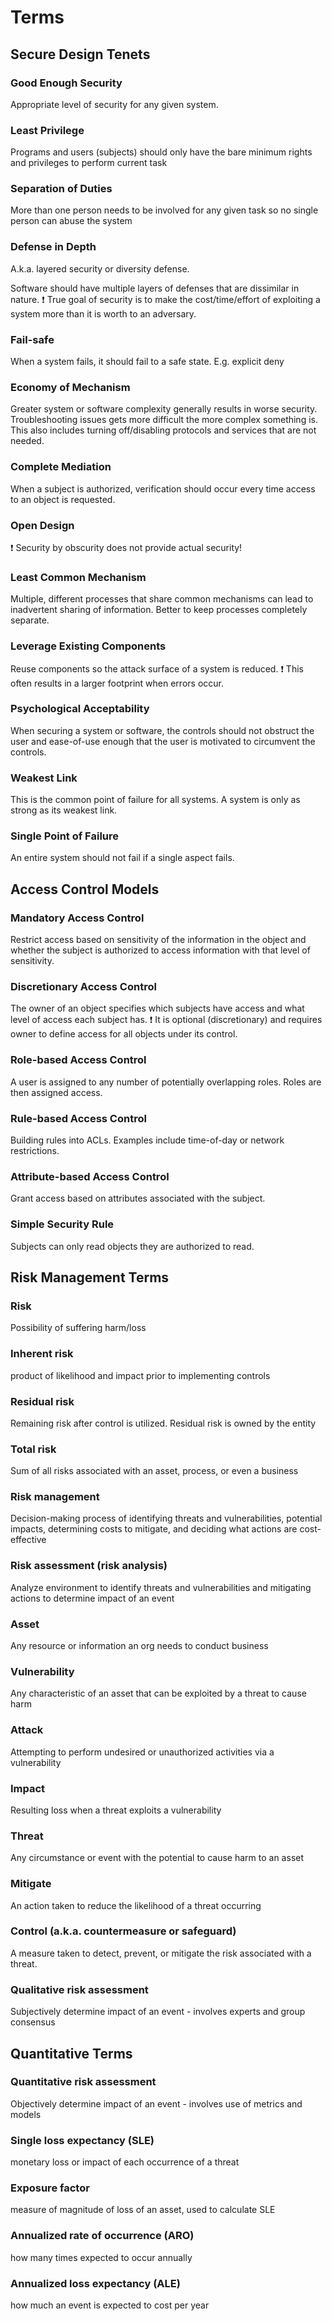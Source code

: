 # Terms

## Secure Design Tenets

### Good Enough Security

Appropriate level of security for any given system.

### Least Privilege

Programs and users (subjects) should only have the bare minimum rights and privileges to perform current task

### Separation of Duties

More than one person needs to be involved for any given task so no single person can abuse the system

### Defense in Depth

A.k.a. layered security or diversity defense.

Software should have multiple layers of defenses that are dissimilar in nature. ❗ True goal of security is to make the cost/time/effort of exploiting a system more than it is worth to an adversary.

### Fail-safe

When a system fails, it should fail to a safe state. E.g. explicit deny

### Economy of Mechanism

Greater system or software complexity generally results in worse security. Troubleshooting issues gets more difficult the more complex something is. This also includes turning off/disabling protocols and services that are not needed.

### Complete Mediation

When a subject is authorized, verification should occur every time access to an object is requested.

### Open Design

❗ Security by obscurity does not provide actual security!

### Least Common Mechanism

Multiple, different processes that share common mechanisms can lead to inadvertent sharing of information. Better to keep processes completely separate.

### Leverage Existing Components

Reuse components so the attack surface of a system is reduced. ❗ This often results in a larger footprint when errors occur.

### Psychological Acceptability

When securing a system or software, the controls should not obstruct the user and ease-of-use enough that the user is motivated to circumvent the controls.

### Weakest Link

This is the common point of failure for all systems. A system is only as strong as its weakest link.

### Single Point of Failure

An entire system should not fail if a single aspect fails.

## Access Control Models

### Mandatory Access Control

Restrict access based on sensitivity of the information in the object and whether the subject is authorized to access information with that level of sensitivity.

### Discretionary Access Control

The owner of an object specifies which subjects have access and what level of access each subject has.
❗ It is optional (discretionary) and requires owner to define access for all objects under its control.

### Role-based Access Control

A user is assigned to any number of potentially overlapping roles. Roles are then assigned access.

### Rule-based Access Control

Building rules into ACLs. Examples include time-of-day or network restrictions.

### Attribute-based Access Control

Grant access based on attributes associated with the subject.

### Simple Security Rule

Subjects can only read objects they are authorized to read.

## Risk Management Terms

### Risk

Possibility of suffering harm/loss

### Inherent risk

product of likelihood and impact prior to implementing controls

### Residual risk

Remaining risk after control is utilized. Residual risk is owned by the entity

### Total risk

Sum of all risks associated with an asset, process, or even a business

### Risk management

Decision-making process of identifying threats and vulnerabilities, potential impacts, determining costs to mitigate, and deciding what actions are cost-effective

### Risk assessment (risk analysis)

Analyze environment to identify threats and vulnerabilities and mitigating actions to determine impact of an event

### Asset

Any resource or information an org needs to conduct business

### Vulnerability

Any characteristic of an asset that can be exploited by a threat to cause harm

### Attack

Attempting to perform undesired or unauthorized activities via a vulnerability

### Impact

Resulting loss when a threat exploits a vulnerability

### Threat

Any circumstance or event with the potential to cause harm to an asset

### Mitigate

An action taken to reduce the likelihood of a threat occurring

### Control (a.k.a. countermeasure or safeguard)

A measure taken to detect, prevent, or mitigate the risk associated with a threat.

### Qualitative risk assessment

Subjectively determine impact of an event - involves experts and group consensus

## Quantitative Terms

### Quantitative risk assessment

Objectively determine impact of an event - involves use of metrics and models

### Single loss expectancy (SLE)

monetary loss or impact of each occurrence of a threat

### Exposure factor

measure of magnitude of loss of an asset, used to calculate SLE

### Annualized rate of occurrence (ARO)

how many times expected to occur annually

### Annualized loss expectancy (ALE)

how much an event is expected to cost per year
